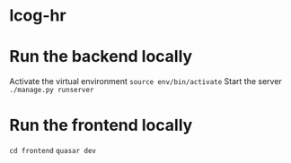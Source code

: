 # lcog-hr

# Run the backend locally
Activate the virtual environment
`source env/bin/activate` 
Start the server
`./manage.py runserver`

# Run the frontend locally

`cd frontend`
`quasar dev`